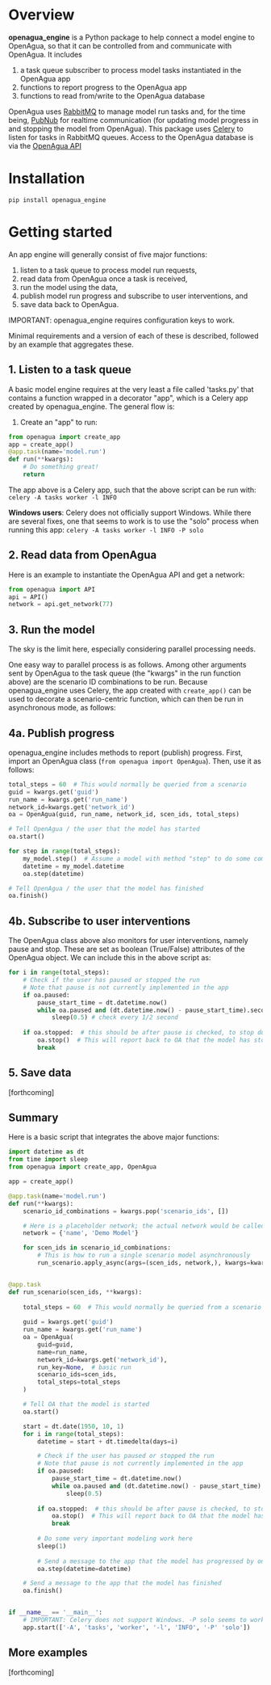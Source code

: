 # Overview

**openagua_engine** is a Python package to help connect a model engine to OpenAgua, so that it can be controlled from and communicate with OpenAgua. It includes
1. a task queue subscriber to process model tasks instantiated in the OpenAgua app
2. functions to report progress to the OpenAgua app 
3. functions to read from/write to the OpenAgua database

OpenAgua uses [RabbitMQ](www.rabbitmq.com) to manage model run tasks and, for the time being, [PubNub](www.pubnub.com) for realtime communication (for updating model progress in and stopping the model from OpenAgua). This package uses [Celery](docs.celeryproject.org) to listen for tasks in RabbitMQ queues. Access to the OpenAgua database is via the [OpenAgua API](www.openagua.org/api/v1)

# Installation

`pip install openagua_engine`

# Getting started

An app engine will generally consist of five major functions:
1. listen to a task queue to process model run requests,
2. read data from OpenAgua once a task is received,
3. run the model using the data,
4. publish model run progress and subscribe to user interventions, and
5. save data back to OpenAgua.

IMPORTANT: openagua_engine requires configuration keys to work.

Minimal requirements and a version of each of these is described, followed by an example that aggregates these.

## 1. Listen to a task queue

A basic model engine requires at the very least a file called 'tasks.py' that contains a function wrapped in a decorator "app", which is a Celery app created by openagua_engine. The general flow is:
1. Create an "app" to run:
```python
from openagua import create_app
app = create_app()
@app.task(name='model.run')
def run(**kwargs):
    # Do something great!
    return
```
The app above is a Celery app, such that the above script can be run with:
`celery -A tasks worker -l INFO`

**Windows users**: Celery does not officially support Windows. While there are several fixes, one that seems to work is to use the "solo" process when running this app:
`celery -A tasks worker -l INFO -P solo`

## 2. Read data from OpenAgua

Here is an example to instantiate the OpenAgua API and get a network:
```python
from openagua import API
api = API()
network = api.get_network(77)
```

## 3. Run the model

The sky is the limit here, especially considering parallel processing needs.

One easy way to parallel process is as follows. Among other arguments sent by OpenAgua to the task queue (the "kwargs" in the run function above) are the scenario ID combinations to be run. Because openagua_engine uses Celery, the app created with `create_app()` can be used to decorate a scenario-centric function, which can then be run in asynchronous mode, as follows:

## 4a. Publish progress

openagua_engine includes methods to report (publish) progress. First, import an OpenAgua class (`from openagua import OpenAgua`). Then, use it as follows:

```python
total_steps = 60  # This would normally be queried from a scenario     
guid = kwargs.get('guid')
run_name = kwargs.get('run_name')
network_id=kwargs.get('network_id')
oa = OpenAgua(guid, run_name, network_id, scen_ids, total_steps)

# Tell OpenAgua / the user that the model has started
oa.start()

for step in range(total_steps):
    my_model.step()  # Assume a model with method "step" to do some computation
    datetime = my_model.datetime
    oa.step(datetime)

# Tell OpenAgua / the user that the model has finished
oa.finish()
```

## 4b. Subscribe to user interventions
The OpenAgua class above also monitors for user interventions, namely pause and stop. These are set as boolean (True/False) attributes of the OpenAgua object. We can include this in the above script as:
```python
for i in range(total_steps):
    # Check if the user has paused or stopped the run
    # Note that pause is not currently implemented in the app
    if oa.paused:
        pause_start_time = dt.datetime.now()
        while oa.paused and (dt.datetime.now() - pause_start_time).seconds < 86400:
            sleep(0.5) # check every 1/2 second
            
    if oa.stopped:  # this should be after pause is checked, to stop during a pause
        oa.stop()  # This will report back to OA that the model has stopped
        break
```

## 5. Save data

[forthcoming]

## Summary

Here is a basic script that integrates the above major functions:

```python
import datetime as dt
from time import sleep
from openagua import create_app, OpenAgua

app = create_app()

@app.task(name='model.run')
def run(**kwargs):
    scenario_id_combinations = kwargs.pop('scenario_ids', [])

    # Here is a placeholder network; the actual network would be called using the OpenAgua API.
    network = {'name', 'Demo Model'}

    for scen_ids in scenario_id_combinations:
        # This is how to run a single scenario model asynchronously
        run_scenario.apply_async(args=(scen_ids, network,), kwargs=kwargs)


@app.task
def run_scenario(scen_ids, **kwargs):
    
    total_steps = 60  # This would normally be queried from a scenario 
    
    guid = kwargs.get('guid')
    run_name = kwargs.get('run_name')
    oa = OpenAgua(
        guid=guid,
        name=run_name,
        network_id=kwargs.get('network_id'),
        run_key=None,  # basic run
        scenario_ids=scen_ids,
        total_steps=total_steps
    )

    # Tell OA that the model is started
    oa.start()

    start = dt.date(1950, 10, 1)
    for i in range(total_steps):
        datetime = start + dt.timedelta(days=i)

        # Check if the user has paused or stopped the run
        # Note that pause is not currently implemented in the app
        if oa.paused:
            pause_start_time = dt.datetime.now()
            while oa.paused and (dt.datetime.now() - pause_start_time).seconds < 86400:
                sleep(0.5)
                
        if oa.stopped:  # this should be after pause is checked, to stop during a pause
            oa.stop()  # This will report back to OA that the model has stopped
            break
        
        # Do some very important modeling work here
        sleep(1)
        
        # Send a message to the app that the model has progressed by one step
        oa.step(datetime=datetime)

    # Send a message to the app that the model has finished
    oa.finish()


if __name__ == '__main__':
    # IMPORTANT: Celery does not support Windows. -P solo seems to work.
    app.start(['-A', 'tasks', 'worker', '-l', 'INFO', '-P' 'solo'])
```

## More examples

[forthcoming]